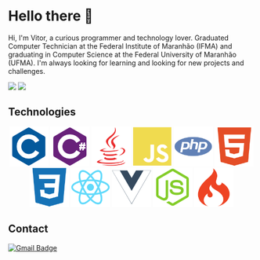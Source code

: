 # Hello there 🚀


Hi, I'm Vitor, a curious programmer and technology lover. Graduated Computer Technician at the Federal Institute of Maranhão (IFMA) and graduating in Computer Science at the Federal University of Maranhão (UFMA). I'm always looking for learning and looking for new projects and challenges.

<div>
  <img height="160em" src="https://github-readme-stats.vercel.app/api?username=dvitorsantos&show_icons=true&theme=gotham&include_all_commits=true&count_private=true"/>
  <img height="160em" src="https://github-readme-stats.vercel.app/api/top-langs/?username=dvitorsantos&layout=compact&langs_count=16&theme=gotham"/>
</div>


## Technologies
<p align="center">
<img height="80" src="https://raw.githubusercontent.com/devicons/devicon/master/icons/c/c-plain.svg">
<img height="80" src="https://raw.githubusercontent.com/devicons/devicon/master/icons/csharp/csharp-plain.svg">
<img height="80" src="https://raw.githubusercontent.com/devicons/devicon/master/icons/java/java-plain.svg">
<img height="80" src="https://raw.githubusercontent.com/devicons/devicon/master/icons/javascript/javascript-plain.svg">
<img height="80" src="https://raw.githubusercontent.com/devicons/devicon/master/icons/php/php-plain.svg">
<img height="80" src="https://raw.githubusercontent.com/devicons/devicon/master/icons/html5/html5-plain.svg">
<img height="80" src="https://raw.githubusercontent.com/devicons/devicon/master/icons/css3/css3-plain.svg">
<img height="80" src="https://raw.githubusercontent.com/devicons/devicon/master/icons/react/react-original.svg">
<img height="80" src="https://raw.githubusercontent.com/devicons/devicon/master/icons/vuejs/vuejs-plain.svg">
<img height="80" src="https://raw.githubusercontent.com/devicons/devicon/master/icons/nodejs/nodejs-plain.svg">
<img height="80" src="https://raw.githubusercontent.com/devicons/devicon/master/icons/codeigniter/codeigniter-plain.svg">
</p>

## Contact
[![Gmail Badge](https://img.shields.io/badge/-vitoralannl@gmail.com-c14438?style=flat-square&logo=Gmail&logoColor=white&link=mailto:vitoralannl@gmail.com)](mailto:vitoralannl@gmail.com)
